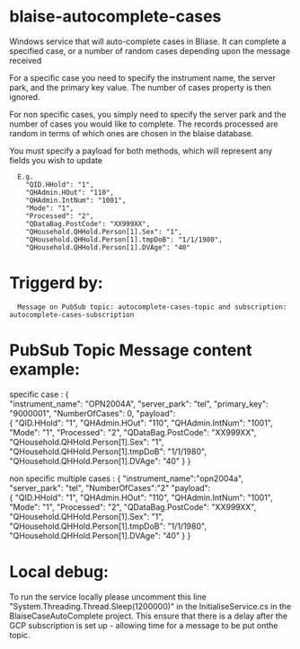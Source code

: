 # blaise-autocomplete-cases

Windows service that will auto-complete cases in Bliase. It can complete a specified case, or a number of random cases depending upon the message received

For a specific case you need to specify the instrument name, the server park, and the primary key value. The number of cases property is then ignored.

For non specific cases, you simply need to specify the server park and the number of cases you would like to complete. The records processed are random in terms of which ones are chosen in the 
blaise database. 

You must specify a payload for both methods, which will represent any fields you wish to update

      E.g.           
		"QID.HHold": "1",
        "QHAdmin.HOut": "110",
        "QHAdmin.IntNum": "1001",
        "Mode": "1",
        "Processed": "2",
        "QDataBag.PostCode": "XX999XX",
        "QHousehold.QHHold.Person[1].Sex": "1",
        "QHousehold.QHHold.Person[1].tmpDoB": "1/1/1980",
        "QHousehold.QHHold.Person[1].DVAge": "40"
	

# Triggerd by:
    
      Message on PubSub topic: autocomplete-cases-topic and subscription: autocomplete-cases-subscription

# PubSub Topic Message content example:

specific case : 
{ 	
	"instrument_name": "OPN2004A",
	"server_park": "tel",
	"primary_key": "9000001",
	"NumberOfCases": 0,
	"payload":  
	{
		"QID.HHold": "1",
        "QHAdmin.HOut": "110",
        "QHAdmin.IntNum": "1001",
        "Mode": "1",
        "Processed": "2",
        "QDataBag.PostCode": "XX999XX",
        "QHousehold.QHHold.Person[1].Sex": "1",
        "QHousehold.QHHold.Person[1].tmpDoB": "1/1/1980",
        "QHousehold.QHHold.Person[1].DVAge": "40"
		}
}


non specific multiple cases : 
    { 
    "instrument_name":"opn2004a", 
	"server_park": "tel",
    "NumberOfCases":"2" 
	"payload":  
	{
		"QID.HHold": "1",
        "QHAdmin.HOut": "110",
        "QHAdmin.IntNum": "1001",
        "Mode": "1",
        "Processed": "2",
        "QDataBag.PostCode": "XX999XX",
        "QHousehold.QHHold.Person[1].Sex": "1",
        "QHousehold.QHHold.Person[1].tmpDoB": "1/1/1980",
        "QHousehold.QHHold.Person[1].DVAge": "40"
		}
    }


# Local debug:

To run the service locally please uncomment this line "System.Threading.Thread.Sleep(1200000)" in the InitialiseService.cs in the BlaiseCaseAutoComplete project.  This ensure that there is a delay after the GCP subscription is set up - allowing time for a message to be put onthe topic.  



